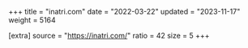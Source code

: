 +++
title = "inatri.com"
date = "2022-03-22"
updated = "2023-11-17"
weight = 5164

[extra]
source = "https://inatri.com/"
ratio = 42
size = 5
+++
